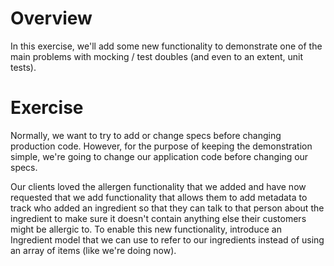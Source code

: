 # Overview

In this exercise, we'll add some new functionality to demonstrate one of the main problems with mocking / test doubles (and even to an extent, unit tests).

# Exercise

Normally, we want to try to add or change specs before changing production code. However, for the purpose of keeping the demonstration simple, we're going to change our application code before changing our specs.

Our clients loved the allergen functionality that we added and have now requested that we add functionality that allows them to add metadata to track who added an ingredient so that they can talk to that person about the ingredient to make sure it doesn't contain anything else their customers might be allergic to. To enable this new functionality, introduce an Ingredient model that we can use to refer to our ingredients instead of using an array of items (like we're doing now).
